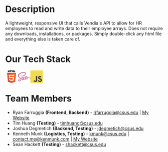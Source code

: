 # Description
A lightweight, responsive UI that calls Vendia's API to allow for HR employees to read and write data to their employee arrays. Does not require any downloads, installations, or packages. Simply double-click any html file and everything else is taken care of.

# Our Tech Stack

<img align="left" alt="HTML5" width="40px" src="https://raw.githubusercontent.com/github/explore/80688e429a7d4ef2fca1e82350fe8e3517d3494d/topics/html/html.png" />
<img align="left" alt="Sass" width="40px" src="https://raw.githubusercontent.com/github/explore/80688e429a7d4ef2fca1e82350fe8e3517d3494d/topics/sass/sass.png" />
<img align="left" alt="JavaScript" width="40px" src="https://raw.githubusercontent.com/github/explore/80688e429a7d4ef2fca1e82350fe8e3517d3494d/topics/javascript/javascript.png" />
<br />
<br />

# Team Members
- Ryan Farruggia **(Frontend, Backend)** - rjfarruggia@csus.edu | [My Website](http://rjfar.com)
- Tim Huang **(Testing)** - timhuang@csus.edu
- Joshua Degmetich **(Backend, Testing)** - jdegmetich@csus.edu
- Kenneth Munk **(Logistics, Testing)** - kmunk@csus.edu | contact.me@kenmunk.com | [My Website](http://kenmunk.com)
- Sean Hackett **(Testing)** - shackett@csus.edu
